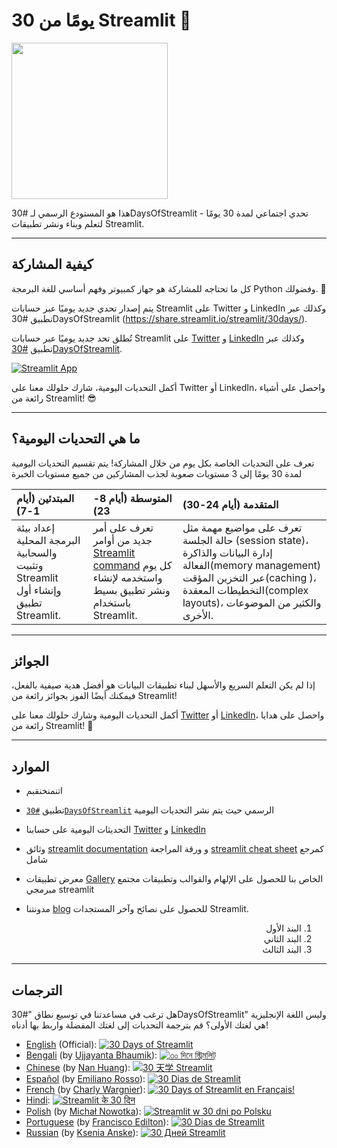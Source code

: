 

# 30 يومًا من Streamlit 🎈 
<img src='3AF34648-C61D-47CE-9E56-C496C5A7C240.jpeg' height=250>

هذا هو المستودع الرسمي لـ #30DaysOfStreamlit - تحدي اجتماعي لمدة 30 يومًا لتعلم وبناء ونشر تطبيقات  Streamlit. 

______

## كيفية المشاركة

كل ما تحتاجه للمشاركة هو جهاز كمبيوتر وفهم أساسي للغة البرمجة Python وفضولك. 🧠

يتم إصدار تحدي جديد يوميًا عبر حسابات Streamlit على Twitter و LinkedIn وكذلك عبر تطبيق #30DaysOfStreamlit (https://share.streamlit.io/streamlit/30days/).


تُطلق تحد جديد يوميًا عبر حسابات Streamlit على [Twitter](https://twitter.com/streamlit) و [LinkedIn](https://www.linkedin.com/company/streamlit/posts/?feedView=all) وكذلك عبر تطبيق [#30DaysOfStreamlit](https://share.streamlit.io/streamlit/30days/).




[![Streamlit App](https://static.streamlit.io/badges/streamlit_badge_black_white.svg)](https://share.streamlit.io/streamlit/30days/)


أكمل التحديات اليومية، شارك حلولك معنا على Twitter أو LinkedIn، واحصل على أشياء رائعة من Streamlit! 😎

______

## ما هي التحديات اليومية؟

تعرف على التحديات الخاصة بكل يوم من خلال المشاركة! يتم تقسيم التحديات اليومية لمدة 30 يومًا إلى 3 مستويات صعوبة لجذب المشاركين من جميع 
مستويات الخبرة

| المبتدئين (أيام 1-7) | المتوسطة (أيام 8-23) | المتقدمة (أيام 24-30) |
| :---        |    :----   |          :--- |
| إعداد بيئة البرمجة المحلية والسحابية وتثبيت Streamlit وإنشاء أول تطبيق Streamlit.| تعرف على أمر جديد من أوامر [Streamlit command](https://docs.streamlit.io/library/api-reference) كل يوم واستخدمه لإنشاء ونشر تطبيق بسيط باستخدام Streamlit.  | تعرف على مواضيع مهمة مثل  حالة الجلسة (session state)، إدارة البيانات والذاكرة الفعالة(memory management) عبر التخزين المؤقت(caching )، التخطيطات المعقدة(complex layouts)، والكثير من الموضوعات الأخرى.

______


## الجوائز

إذا لم يكن التعلم السريع والأسهل لبناء تطبيقات البيانات هو أفضل هدية صيفية بالفعل، فيمكنك أيضًا الفوز بجوائز رائعة من Streamlit!

أكمل التحديات اليومية وشارك حلولك معنا على [Twitter](https://twitter.com/streamlit) أو [LinkedIn](https://www.linkedin.com/company/streamlit/posts/?feedView=all)، واحصل على هدايا رائعة من Streamlit! 🎁


______


## الموارد

- اتنمنخنقبم

- تطبيق [`#30DaysOfStreamlit`](https://share.streamlit.io/streamlit/30days/) الرسمي حيث يتم نشر التحديات اليومية
- التحديثات اليومية على حسابنا  [Twitter](https://twitter.com/streamlit) و [LinkedIn](https://www.linkedin.com/company/streamlit/posts/?feedView=all)

- وثائق [streamlit documentation](https://docs.streamlit.io/) و ورقة المراجعة [streamlit cheat sheet](https://docs.streamlit.io/library/cheatsheet)  كمرجع شامل
-   معرض تطبيقات [Gallery](https://streamlit.io/gallery) الخاص بنا للحصول على الإلهام والقوالب وتطبيقات مجتمع مبرمجي streamlit
-   مدونتنا [blog](https://blog.streamlit.io/how-to-master-streamlit-for-data-science/) للحصول على نصائح وآخر المستجدات Streamlit.


<ol dir="rtl">
  <li>البند الأول</li>
  <li>البند الثاني</li>
  <li>البند الثالث</li>
</ol>


______


## الترجمات

هل ترغب في مساعدتنا في توسيع نطاق "#30DaysOfStreamlit" وليس اللغة الإنجليزية هي لغتك الأولى؟ قم بترجمة التحديات إلى لغتك المفضلة واربط بها أدناه!

- [English](https://github.com/streamlit/30days) (Official): [![30 Days of Streamlit](https://static.streamlit.io/badges/streamlit_badge_black_white.svg)](https://30days.streamlit.app)
- [Bengali](https://github.com/jojo96/30days-Bengali) (by [Ujjayanta Bhaumik](https://github.com/jojo96)): [![৩০ দিনে স্ট্রিমলিট্ ](https://static.streamlit.io/badges/streamlit_badge_black_white.svg)](https://30days-in-bengali.streamlit.app/)
- [Chinese](https://github.com/TeddyHuang-00/30days-Chinese) (by [Nan Huang](https://github.com/TeddyHuang-00)): [![30 天学 Streamlit](https://static.streamlit.io/badges/streamlit_badge_black_white.svg)](https://30days-chinese.streamlit.app)
- [Español](https://github.com/streamlit/30days-spanish/) (by [Emiliano Rosso](https://github.com/arraydude)): [![30 Dias de Streamlit](https://static.streamlit.io/badges/streamlit_badge_black_white.svg)](https://30days-in-spanish.streamlit.app/)
- [French](https://github.com/streamlit/30days-French) (by [Charly Wargnier](https://github.com/charlyWargnier/)): [![30 Days of Streamlit en Français!](https://static.streamlit.io/badges/streamlit_badge_black_white.svg)](https://30days-in-french.streamlit.app/)
- [Hindi](https://github.com/streamlit/30days-Hindi): [![Streamlit के 30 दिन](https://static.streamlit.io/badges/streamlit_badge_black_white.svg)](https://30days-in-hindi.streamlit.app/)
- [Polish](https://github.com/streamlit/30days-polish) (by [Michał Nowotka](https://github.com/sfc-gh-mnowotka)): [![Streamlit w 30 dni po Polsku](https://static.streamlit.io/badges/streamlit_badge_black_white.svg)](https://w30dni.streamlit.app/)
- [Portuguese](https://github.com/franciscoed/30days) (by [Francisco Edilton](https://github.com/franciscoed)): [![30 Dias de Streamlit](https://static.streamlit.io/badges/streamlit_badge_black_white.svg)](https://30dias.streamlit.app/)
- [Russian](https://github.com/kseniaanske/30days) (by [Ksenia Anske](https://github.com/kseniaanske)): [![30 Дней Streamlit](https://static.streamlit.io/badges/streamlit_badge_black_white.svg)](https://30days-in-russian.streamlit.app/)
